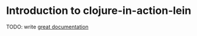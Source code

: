 # Introduction to clojure-in-action-lein

TODO: write [great documentation](http://jacobian.org/writing/what-to-write/)

